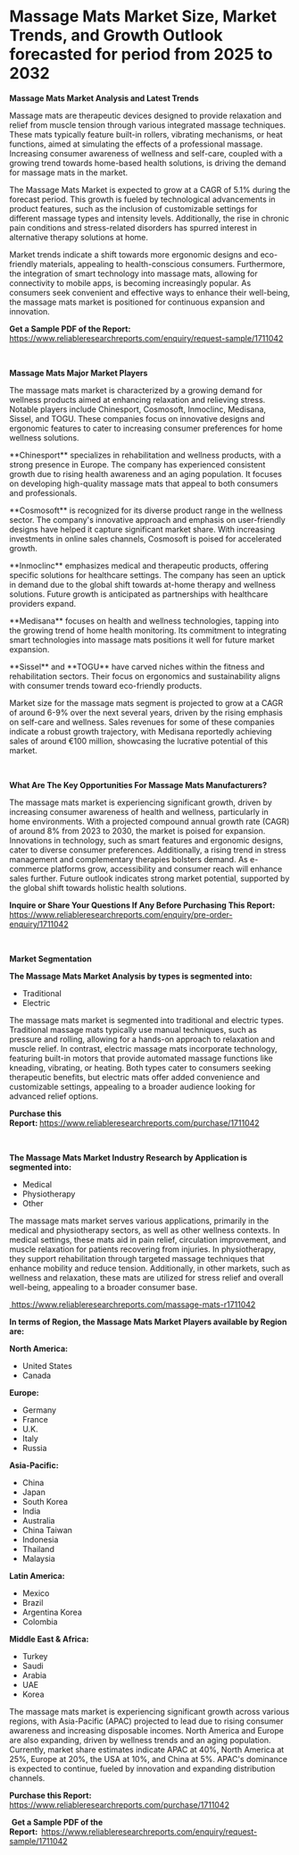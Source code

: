 <p><h1>Massage Mats Market Size, Market Trends, and Growth Outlook forecasted for period from 2025 to 2032</h1></p><p><strong>Massage Mats Market Analysis and Latest Trends</strong></p>
<p><p>Massage mats are therapeutic devices designed to provide relaxation and relief from muscle tension through various integrated massage techniques. These mats typically feature built-in rollers, vibrating mechanisms, or heat functions, aimed at simulating the effects of a professional massage. Increasing consumer awareness of wellness and self-care, coupled with a growing trend towards home-based health solutions, is driving the demand for massage mats in the market.</p><p>The Massage Mats Market is expected to grow at a CAGR of 5.1% during the forecast period. This growth is fueled by technological advancements in product features, such as the inclusion of customizable settings for different massage types and intensity levels. Additionally, the rise in chronic pain conditions and stress-related disorders has spurred interest in alternative therapy solutions at home. </p><p>Market trends indicate a shift towards more ergonomic designs and eco-friendly materials, appealing to health-conscious consumers. Furthermore, the integration of smart technology into massage mats, allowing for connectivity to mobile apps, is becoming increasingly popular. As consumers seek convenient and effective ways to enhance their well-being, the massage mats market is positioned for continuous expansion and innovation.</p></p>
<p><strong>Get a Sample PDF of the Report:&nbsp;</strong> <a href="https://www.reliableresearchreports.com/enquiry/request-sample/1711042?utm_campaign=3025&utm_medium=2&utm_source=Github&utm_content=ia&utm_term=13042025&utm_id=massage-mats">https://www.reliableresearchreports.com/enquiry/request-sample/1711042</a></p>
<p>&nbsp;</p>
<p><strong>Massage Mats Major Market Players</strong></p>
<p><p>The massage mats market is characterized by a growing demand for wellness products aimed at enhancing relaxation and relieving stress. Notable players include Chinesport, Cosmosoft, Inmoclinc, Medisana, Sissel, and TOGU. These companies focus on innovative designs and ergonomic features to cater to increasing consumer preferences for home wellness solutions.</p><p>**Chinesport** specializes in rehabilitation and wellness products, with a strong presence in Europe. The company has experienced consistent growth due to rising health awareness and an aging population. It focuses on developing high-quality massage mats that appeal to both consumers and professionals.</p><p>**Cosmosoft** is recognized for its diverse product range in the wellness sector. The company's innovative approach and emphasis on user-friendly designs have helped it capture significant market share. With increasing investments in online sales channels, Cosmosoft is poised for accelerated growth.</p><p>**Inmoclinc** emphasizes medical and therapeutic products, offering specific solutions for healthcare settings. The company has seen an uptick in demand due to the global shift towards at-home therapy and wellness solutions. Future growth is anticipated as partnerships with healthcare providers expand.</p><p>**Medisana** focuses on health and wellness technologies, tapping into the growing trend of home health monitoring. Its commitment to integrating smart technologies into massage mats positions it well for future market expansion. </p><p>**Sissel** and **TOGU** have carved niches within the fitness and rehabilitation sectors. Their focus on ergonomics and sustainability aligns with consumer trends toward eco-friendly products.</p><p>Market size for the massage mats segment is projected to grow at a CAGR of around 6-9% over the next several years, driven by the rising emphasis on self-care and wellness. Sales revenues for some of these companies indicate a robust growth trajectory, with Medisana reportedly achieving sales of around €100 million, showcasing the lucrative potential of this market.</p></p>
<p>&nbsp;</p>
<p><strong>What Are The Key Opportunities For Massage Mats Manufacturers?</strong></p>
<p><p>The massage mats market is experiencing significant growth, driven by increasing consumer awareness of health and wellness, particularly in home environments. With a projected compound annual growth rate (CAGR) of around 8% from 2023 to 2030, the market is poised for expansion. Innovations in technology, such as smart features and ergonomic designs, cater to diverse consumer preferences. Additionally, a rising trend in stress management and complementary therapies bolsters demand. As e-commerce platforms grow, accessibility and consumer reach will enhance sales further. Future outlook indicates strong market potential, supported by the global shift towards holistic health solutions.</p></p>
<p><strong>Inquire or Share Your Questions If Any Before Purchasing This Report:</strong> <a href="https://www.reliableresearchreports.com/enquiry/pre-order-enquiry/1711042?utm_campaign=3025&utm_medium=2&utm_source=Github&utm_content=ia&utm_term=13042025&utm_id=massage-mats">https://www.reliableresearchreports.com/enquiry/pre-order-enquiry/1711042</a></p>
<p>&nbsp;</p>
<p><strong>Market Segmentation</strong></p>
<p><strong>The Massage Mats Market Analysis by types is segmented into:</strong></p>
<p><ul><li>Traditional</li><li>Electric</li></ul></p>
<p><p>The massage mats market is segmented into traditional and electric types. Traditional massage mats typically use manual techniques, such as pressure and rolling, allowing for a hands-on approach to relaxation and muscle relief. In contrast, electric massage mats incorporate technology, featuring built-in motors that provide automated massage functions like kneading, vibrating, or heating. Both types cater to consumers seeking therapeutic benefits, but electric mats offer added convenience and customizable settings, appealing to a broader audience looking for advanced relief options.</p></p>
<p><strong>Purchase this Report:&nbsp;</strong><a href="https://www.reliableresearchreports.com/purchase/1711042?utm_campaign=3025&utm_medium=2&utm_source=Github&utm_content=ia&utm_term=13042025&utm_id=massage-mats">https://www.reliableresearchreports.com/purchase/1711042</a></p>
<p>&nbsp;</p>
<p><strong>The Massage Mats Market Industry Research by Application is segmented into:</strong></p>
<p><ul><li>Medical</li><li>Physiotherapy</li><li>Other</li></ul></p>
<p><p>The massage mats market serves various applications, primarily in the medical and physiotherapy sectors, as well as other wellness contexts. In medical settings, these mats aid in pain relief, circulation improvement, and muscle relaxation for patients recovering from injuries. In physiotherapy, they support rehabilitation through targeted massage techniques that enhance mobility and reduce tension. Additionally, in other markets, such as wellness and relaxation, these mats are utilized for stress relief and overall well-being, appealing to a broader consumer base.</p></p>
<p><a href="https://www.reliableresearchreports.com/massage-mats-r1711042?utm_campaign=3025&utm_medium=2&utm_source=Github&utm_content=ia&utm_term=13042025&utm_id=massage-mats">&nbsp;https://www.reliableresearchreports.com/massage-mats-r1711042</a></p>
<p><strong>In terms of Region, the Massage Mats Market Players available by Region are:</strong></p>
<p>
    <p> <strong> North America: </strong>
        <ul>
            <li>United States</li>
            <li>Canada</li>
        </ul>
        </p> 
    <p> <strong> Europe: </strong>
        <ul>
            <li>Germany</li>
            <li>France</li>
            <li>U.K.</li>
            <li>Italy</li>
            <li>Russia</li>
        </ul>
        </p> 
    <p> <strong> Asia-Pacific: </strong>
        <ul>
            <li>China</li>
            <li>Japan</li>
            <li>South Korea</li>
            <li>India</li>
            <li>Australia</li>
            <li>China Taiwan</li>
            <li>Indonesia</li>
            <li>Thailand</li>
            <li>Malaysia</li>
        </ul>
        </p> 
    <p> <strong> Latin America: </strong>
        <ul>
            <li>Mexico</li>
            <li>Brazil</li>
            <li>Argentina Korea</li>
            <li>Colombia</li>
        </ul>
        </p> 
    <p> <strong> Middle East & Africa: </strong>
        <ul>
            <li>Turkey</li>
            <li>Saudi</li>
            <li>Arabia</li>
            <li>UAE</li>
            <li>Korea</li>
        </ul>
    </p>
    </p>
<p><p>The massage mats market is experiencing significant growth across various regions, with Asia-Pacific (APAC) projected to lead due to rising consumer awareness and increasing disposable incomes. North America and Europe are also expanding, driven by wellness trends and an aging population. Currently, market share estimates indicate APAC at 40%, North America at 25%, Europe at 20%, the USA at 10%, and China at 5%. APAC's dominance is expected to continue, fueled by innovation and expanding distribution channels.</p></p>
<p><strong>Purchase this Report: </strong><a href="https://www.reliableresearchreports.com/purchase/1711042?utm_campaign=3025&utm_medium=2&utm_source=Github&utm_content=ia&utm_term=13042025&utm_id=massage-mats">https://www.reliableresearchreports.com/purchase/1711042</a></p>
<p>&nbsp;<strong>Get a Sample PDF of the Report:&nbsp;&nbsp;</strong><a href="https://www.reliableresearchreports.com/enquiry/request-sample/1711042?utm_campaign=3025&utm_medium=2&utm_source=Github&utm_content=ia&utm_term=13042025&utm_id=massage-mats">https://www.reliableresearchreports.com/enquiry/request-sample/1711042</a></p>
<p><strong></strong></p>
<p><p></p><p></p><p></p></p>